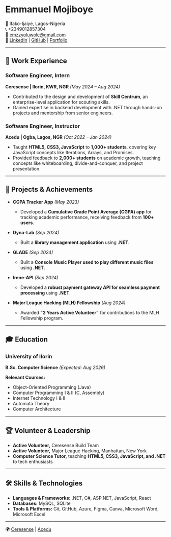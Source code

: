 # Emmanuel Mojiboye

📍 Ifako-Ijaiye, Lagos-Nigeria  
📞 +2349012857304  
📧 [emzzyoluwole@gmail.com](mailto:emzzyoluwole@gmail.com)  
🔗 [LinkedIn](https://www.linkedin.com/in/emmanuel-mojiboye-b9493023b/) | [GitHub](https://github.com/Emzzy241) | [Portfolio](https://emmanuelmojiboye.journoportfolio.com/)  

---

## 💼 Work Experience

### Software Engineer, Intern  
**Ceresense | Ilorin, KWR, NGR** *(May 2024 – Aug 2024)*  
- Contributed to the design and development of **Skill Centrum**, an enterprise-level application for scouting skills.  
- Gained expertise in backend development with .NET through hands-on projects and mentorship from senior engineers.  

### Software Engineer, Instructor  
**Acedu | Ogba, Lagos, NGR** *(Oct 2022 – Jan 2024)*  
- Taught **HTML5, CSS3, JavaScript** to **1,000+ students**, covering key JavaScript concepts like Iterations, Arrays, and Promises.  
- Provided feedback to **2,000+ students** on academic growth, teaching concepts like whiteboarding, divide-and-conquer, and project presentation.  

---

## 🚀 Projects & Achievements

- **CGPA Tracker App** *(May 2023)*  
  - Developed a **Cumulative Grade Point Average (CGPA) app** for tracking academic performance, receiving feedback from **100+ users**.  

- **Dyna-Lab** *(Sep 2024)*  
  - Built a **library management application** using **.NET**.  

- **GLADE** *(Sep 2024)*  
  - Built a **Console Music Player used to play different music files** using **.NET**.  

- **Irene-API** *(Sep 2024)*  
  - Developed a **robust payment gateway API for seamless payment processing** using **.NET**.  

- **Major League Hacking (MLH) Fellowship** *(Aug 2024)*  
  - Awarded **"2 Years Active Volunteer"** for contributions to the MLH Fellowship program.  

---

## 🎓 Education  

### **University of Ilorin**  
**B.Sc. Computer Science** *(Expected: Aug 2026)*  

**Relevant Courses:**  
- Object-Oriented Programming (Java)  
- Computer Programming I & II (C, Assembly)  
- Internet Technology I & II  
- Automata Theory  
- Computer Architecture  

---

## 🏆 Volunteer & Leadership  

- **Active Volunteer,** Ceresense Build Team  
- **Active Volunteer,** Major League Hacking, Manhattan, New York  
- **Computer Science Tutor,** teaching **HTML5, CSS3, JavaScript, and .NET** to tech enthusiasts  

---

## 🛠️ Skills & Technologies  

- **Languages & Frameworks:** .NET, C#, ASP.NET, JavaScript, React  
- **Databases:** MySQL, SQLite  
- **Tools & Platforms:** Git, GitHub, Azure, Figma, Canva, Microsoft Word, Microsoft Excel  

---

🌍 [Ceresense](https://ceresense.com.ng/) | [Acedu](https://acedu.camp/)  
